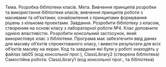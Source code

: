 Тема. Розробка бібліотеки класів.
Мета. Вивчення принципів розробки та використання бібліотеки класів; вивчення принципів роботи з масивами та об’єктами; ознайомлення з принципами формування рішень з кількома проектами. 
Завдання. Розробити бібліотеку з класом, створеним на основі класу з лабораторної роботи №4. Клас доповнити однією властивістю. Розробити консольний застосунок, який використовує клас з бібліотеки. Програма
має забезпечити ввід даних для масиву об’єктів спроектованого класу, і вивести результати для всіх об’єктів масиву на екран.
Код та завдання які були у роботі знаходять у файлах lab05 (код консольної прог.), ClassLibrary2 (створена бібліотека)
Самостійна робота: ClassLibrary1 (код консольної прог., та бібліотека)
